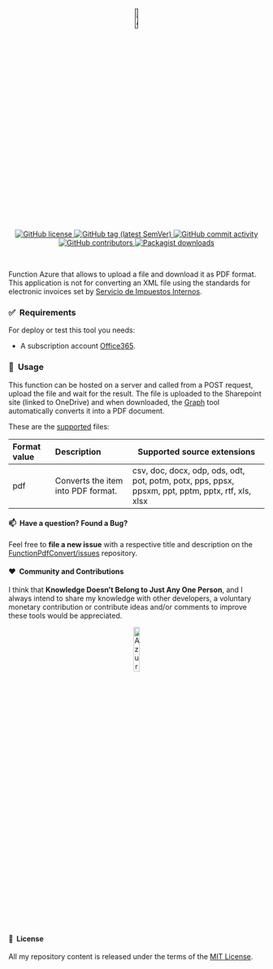 ﻿<br/>
<p align="center">
    <a href="" target="_blank">
        <img width="10%" src="https://symbols.getvecta.com/stencil_28/38_functions.09b75fbe38.svg" alt="Azure Function">
    </a>
</p>

<br/>
<p align="center">
    <a href="LICENSE.txt" target="_blank">
        <img src="https://img.shields.io/badge/License-MIT-yellow.svg" alt="GitHub license">
    </a>
    <a href="https://github.com/sergiokml/FunctionPdfConvert/releases" target="_blank">
        <img src="https://img.shields.io/github/tag/sulu/sulu.svg" alt="GitHub tag (latest SemVer)">
    </a>   
    <a href="https://github.com/sergiokml/FunctionPdfConvert/" target="_blank">
        <img src="https://img.shields.io/github/commit-activity/y/sulu/sulu.svg" alt="GitHub commit activity">
    </a>
    <a href="https://github.com/sergiokml/FunctionPdfConvert/contributors" target="_blank">
        <img src="https://img.shields.io/github/contributors-anon/sulu/sulu.svg" alt="GitHub contributors">
    </a>
    <a href="https://packagist.org/packages/sergiokml/" target="_blank">
        <img src="https://img.shields.io/packagist/dt/sulu/sulu.svg" alt="Packagist downloads">
    </a>
</p>
<br/>

Function Azure that allows to upload a file and download it as PDF format.
This application is not for converting an XML file using the standards for electronic invoices set by [Servicio de Impuestos Internos](https://www.sii.cl/).

### ✅&nbsp; Requirements

For deploy or test this tool you needs:

+ A subscription account [Office365](https://developer.microsoft.com/en-us/microsoft-365/dev-program).

### 🚀&nbsp; Usage

This function can be hosted on a server and called from a POST request, upload the file and wait for the result. The file is uploaded to the Sharepoint site (linked to OneDrive) and when downloaded, the [Graph](https://learn.microsoft.com/en-us/graph/overview) tool automatically converts it into a PDF document. 

These are the [supported](https://learn.microsoft.com/en-us/graph/api/driveitem-get-content-format?view=graph-rest-1.0&tabs=http#format-options) files:

<table aria-label="Table 3" class="table table-sm">
<thead>
<tr>
<th style="text-align: left;">Format value</th>
<th style="text-align: left;">Description</th>
<th>Supported source extensions</th>
</tr>
</thead>
<tbody>
<tr>
<td style="text-align: left;">pdf</td>
<td style="text-align: left;">Converts the item into PDF format.</td>
<td>csv, doc, docx, odp, ods, odt, pot, potm, potx, pps, ppsx, ppsxm, ppt, pptm, pptx, rtf, xls, xlsx</td>
</tr>
</tbody>
</table>

#### 📫&nbsp; Have a question? Found a Bug? 

Feel free to **file a new issue** with a respective title and description on the [FunctionPdfConvert/issues](https://github.com/sergiokml/FunctionPdfConvert/issues) repository.

#### ❤️&nbsp; Community and Contributions

I think that **Knowledge Doesn’t Belong to Just Any One Person**, and I always intend to share my knowledge with other developers, a voluntary monetary contribution or contribute ideas and/or comments to improve these tools would be appreciated.

<p align="center">
    <a href="https://www.paypal.com/donate/?hosted_button_id=PTKX9BNY96SNJ" target="_blank">
        <img width="15%" src="https://img.shields.io/badge/PayPal-00457C?style=for-the-badge&logo=paypal&logoColor=white" alt="Azure Function">
    </a>
</p>


#### 📘&nbsp; License

All my repository content is released under the terms of the [MIT License](LICENSE.txt).